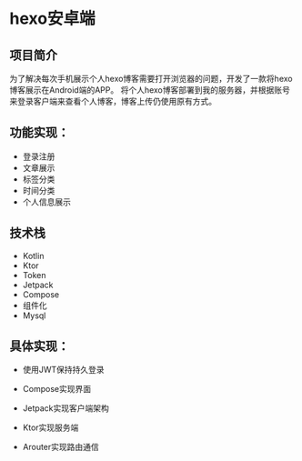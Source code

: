 #  hexo安卓端

## 项目简介

 为了解决每次手机展示个人hexo博客需要打开浏览器的问题，开发了一款将hexo博客展示在Android端的APP。 将个人hexo博客部署到我的服务器，并根据账号来登录客户端来查看个人博客，博客上传仍使用原有方式。

##  功能实现：

- 登录注册
- 文章展示
- 标签分类
- 时间分类
- 个人信息展示

## 技术栈

- Kotlin
- Ktor
- Token
- Jetpack
- Compose
- 组件化
- Mysql 

## 具体实现：

-  使用JWT保持持久登录 

- Compose实现界面

- Jetpack实现客户端架构 
-  Ktor实现服务端 
-  Arouter实现路由通信

